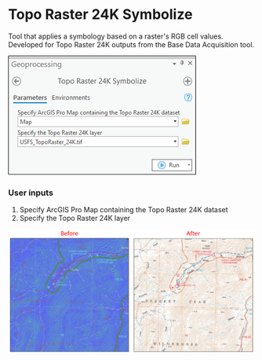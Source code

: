 # Topo Raster 24K Symbolize

Tool that applies a symbology based on a raster's RGB cell values. Developed for Topo Raster 24K outputs from the Base Data Acquisition tool.

![screenshot_TopoRaster24KSymbolize_2.png](/docs/screenshot_TopoRaster24KSymbolize_2.png?raw=true)

### User inputs
1. Specify ArcGIS Pro Map containing the Topo Raster 24K dataset
2. Specify the Topo Raster 24K layer

![screenshot_TopoRaster24KSymbolize_1.png](/docs/screenshot_TopoRaster24KSymbolize_1.png?raw=true)
